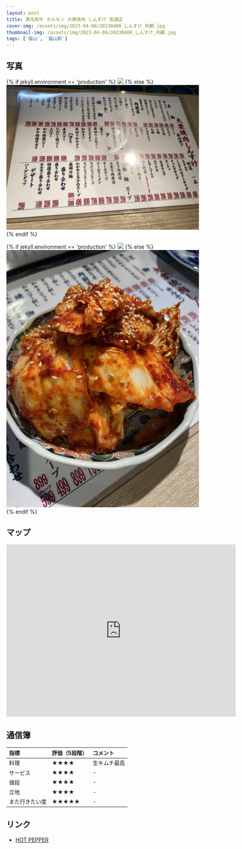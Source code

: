 ```yaml
---
layout: post
title: 黒毛和牛 ホルモン 大衆焼肉 しんすけ 宮通店
cover-img: /assets/img/2023-04-08/20230408_しんすけ_外観.jpg
thumbnail-img: /assets/img/2023-04-08/20230408_しんすけ_外観.jpg
tags: ['福山', '福山駅']
---
```


## 写真

{% if jekyll.environment == 'production' %}
<img src="https://raw.githubusercontent.com/taira1117/fukuyama_izakaya/master/assets/img/2023-04-08/20230408_しんすけ_メニュー.jpg">
{% else %}
<img src="/assets/img/2023-04-08/20230408_しんすけ_メニュー.jpg">
{% endif %}

{% if jekyll.environment == 'production' %}
<img src="https://raw.githubusercontent.com/taira1117/fukuyama_izakaya/master/assets/img/2023-04-08/20230408_しんすけ_生キムチ.jpg">
{% else %}
<img src="/assets/img/2023-04-08/20230408_しんすけ_生キムチ.jpg">
{% endif %}

## マップ

<iframe src="https://www.google.com/maps/embed?pb=!1m18!1m12!1m3!1d3288.62263056192!2d133.3629218771663!3d34.48709627299623!2m3!1f0!2f0!3f0!3m2!1i1024!2i768!4f13.1!3m3!1m2!1s0x355111b4c849a815%3A0x6d27102460f187d1!2z6buS5q-b5ZKM54mb44Ob44Or44Oi44Oz5aSn6KGG54S86IKJ44GX44KT44GZ44GR!5e0!3m2!1sja!2sjp!4v1682257710370!5m2!1sja!2sjp" width="600" height="450" style="border:0;" allowfullscreen="" loading="lazy" referrerpolicy="no-referrer-when-downgrade"></iframe>

## 通信簿

| 指標 | 評価（5段階） | コメント |
| :------ |:--- | :--- |
| 料理 | ★★★★ | 生キムチ最高 |
| サービス | ★★★★ | - |
| 値段 | ★★★★ | - |
| 立地 | ★★★★ | - |
| また行きたい度 | ★★★★★ | - |

## リンク

- [HOT PEPPER](https://www.hotpepper.jp/strJ003498454/)